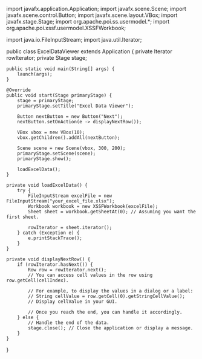 import javafx.application.Application;
import javafx.scene.Scene;
import javafx.scene.control.Button;
import javafx.scene.layout.VBox;
import javafx.stage.Stage;
import org.apache.poi.ss.usermodel.*;
import org.apache.poi.xssf.usermodel.XSSFWorkbook;

import java.io.FileInputStream;
import java.util.Iterator;

public class ExcelDataViewer extends Application {
    private Iterator<Row> rowIterator;
    private Stage stage;

    public static void main(String[] args) {
        launch(args);
    }

    @Override
    public void start(Stage primaryStage) {
        stage = primaryStage;
        primaryStage.setTitle("Excel Data Viewer");

        Button nextButton = new Button("Next");
        nextButton.setOnAction(e -> displayNextRow());

        VBox vbox = new VBox(10);
        vbox.getChildren().addAll(nextButton);

        Scene scene = new Scene(vbox, 300, 200);
        primaryStage.setScene(scene);
        primaryStage.show();

        loadExcelData();
    }

    private void loadExcelData() {
        try {
            FileInputStream excelFile = new FileInputStream("your_excel_file.xlsx");
            Workbook workbook = new XSSFWorkbook(excelFile);
            Sheet sheet = workbook.getSheetAt(0); // Assuming you want the first sheet.

            rowIterator = sheet.iterator();
        } catch (Exception e) {
            e.printStackTrace();
        }
    }

    private void displayNextRow() {
        if (rowIterator.hasNext()) {
            Row row = rowIterator.next();
            // You can access cell values in the row using row.getCell(cellIndex).

            // For example, to display the values in a dialog or a label:
            // String cellValue = row.getCell(0).getStringCellValue();
            // Display cellValue in your GUI.

            // Once you reach the end, you can handle it accordingly.
        } else {
            // Handle the end of the data.
            stage.close(); // Close the application or display a message.
        }
    }
}
